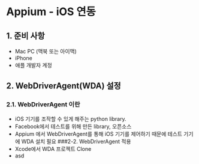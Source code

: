 # Appium - iOS 연동
## 1. 준비 사항
  - Mac PC (맥북 또는 아이맥)
  - iPhone
  - 애플 개발자 계정
## 2. WebDriverAgent(WDA) 설정
### 2.1. WebDriverAgent 이란
  - iOS 기기를 조작할 수 있게 해주는 python library.
  - Facebook에서 테스트를 위해 만든 library, 오픈소스
  - Appium 에서 WebDriverAgent를 통해 iOS 기기를 제어하기 때문에 테스트 기기에 WDA 설치 필요</n>
###2-2. WebDriverAgent 적용
  - Xcode에서 WDA 프로젝트 Clone
  - asd
